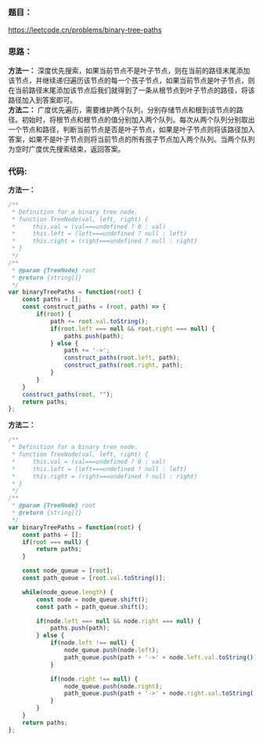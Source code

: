 ### **题目：**
https://leetcode.cn/problems/binary-tree-paths

### **思路：** 
**方法一：** 深度优先搜索，如果当前节点不是叶子节点，则在当前的路径末尾添加该节点，并继续递归遍历该节点的每一个孩子节点，如果当前节点是叶子节点，则在当前路径末尾添加该节点后我们就得到了一条从根节点到叶子节点的路径，将该路径加入到答案即可。  
**方法二：** 广度优先遍历，需要维护两个队列，分别存储节点和根到该节点的路径。初始时，将根节点和根节点的值分别加入两个队列。每次从两个队列分别取出一个节点和路径，判断当前节点是否是叶子节点，如果是叶子节点则将该路径加入答案，如果不是叶子节点则将当前节点的所有孩子节点加入两个队列。当两个队列为空时广度优先搜索结束，返回答案。


### **代码:**
**方法一：**
```js
/**
 * Definition for a binary tree node.
 * function TreeNode(val, left, right) {
 *     this.val = (val===undefined ? 0 : val)
 *     this.left = (left===undefined ? null : left)
 *     this.right = (right===undefined ? null : right)
 * }
 */
/**
 * @param {TreeNode} root
 * @return {string[]}
 */
var binaryTreePaths = function(root) {
    const paths = [];
    const construct_paths = (root, path) => {
        if(root) {
            path += root.val.toString();
            if(root.left === null && root.right === null) {
                paths.push(path);
            } else {
                path += '->';
                construct_paths(root.left, path);
                construct_paths(root.right, path);
            }
        }
    }
    construct_paths(root, "");
    return paths;
};
```

**方法二：**
```js
/**
 * Definition for a binary tree node.
 * function TreeNode(val, left, right) {
 *     this.val = (val===undefined ? 0 : val)
 *     this.left = (left===undefined ? null : left)
 *     this.right = (right===undefined ? null : right)
 * }
 */
/**
 * @param {TreeNode} root
 * @return {string[]}
 */
var binaryTreePaths = function(root) {
    const paths = [];
    if(root === null) {
        return paths;
    }

    const node_queue = [root];
    const path_queue = [root.val.toString()];

    while(node_queue.length) {
        const node = node_queue.shift();
        const path = path_queue.shift();

        if(node.left === null && node.right === null) {
            paths.push(path);
        } else {
            if(node.left !== null) {
                node_queue.push(node.left);
                path_queue.push(path + '->' + node.left.val.toString());
            }

            if(node.right !== null) {
                node_queue.push(node.right);
                path_queue.push(path + '->' + node.right.val.toString());
            }
        }
    }
    return paths;
};
```
